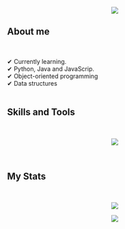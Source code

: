 <p align="center">
  <a href="https://github.com/DenverCoder1/readme-typing-svg"><img src="https://readme-typing-svg.herokuapp.com?color=blue=25&center=true&vCenter=true&width=600&height=100&lines=Hi%2C%20I'm%20Sofia;"></a>
</p>

##  **About me**
<br>


✔ Currently learning. <br>
✔ Python, Java and JavaScrip.<br>
✔ Object-oriented programming<br>
✔ Data structures<br><br>


## <b> Skills and Tools</b>
<br>

<p align="center">
  <a href="https://skillicons.dev">
    <img src="https://skillicons.dev/icons?i=py,java,js,html,css,git,github,vscode&theme=dark" />
  </a>
</p>
<br>

## My Stats
<br>

<p align="center">
   <img  align="center"  src="https://stats-seven-smoky.vercel.app/api/top-langs/?username=soandrade6&layout=compact&theme=tokyonight&text_color=C384FF&langs_count=20">
 </p>

 <p align="center">
<img src="https://github-readme-streak-stats.herokuapp.com?user=soandrade6&theme=tokyonight_duo&hide_border=true"
</p>

  


<!--
**soandrade6/soandrade6** is a ✨ _special_ ✨ repository because its `README.md` (this file) appears on your GitHub profile.

Here are some ideas to get you started:

- 🔭 I’m currently working on ...
- 🌱 I’m currently learning ...
- 👯 I’m looking to collaborate on ...
- 🤔 I’m looking for help with ...
- 💬 Ask me about ...
- 📫 How to reach me: ...
- 😄 Pronouns: ...
- ⚡ Fun fact: ...
-->
